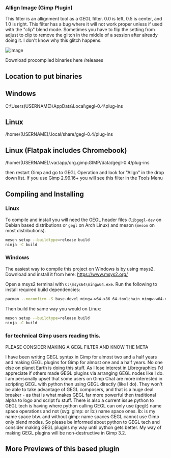 ### Allign Image (Gimp Plugin)

This filter is an allignment tool as a GEGL filter. 0.0 is left, 0.5 is center, and 1.0 is right. This filter has a bug where it will not work proper unless if used with the "clip" blend mode. 
Sometimes you have to flip the setting from adjust to clip to remove the glitch in the middle of a session after already doing it. I don't know why this glitch happens. 

![image](https://github.com/LinuxBeaver/Gimp_Align_Tool_Filter/assets/78667207/c932b6d7-473a-49ad-8c51-df2c9a598898)

 
Download procompiled binaries here
/releases

## Location to put binaries

## Windows
 C:\Users\(USERNAME)\AppData\Local\gegl-0.4\plug-ins
 
## Linux 
 /home/(USERNAME)/.local/share/gegl-0.4/plug-ins
 
## Linux (Flatpak includes Chromebook)
 /home/(USERNAME)/.var/app/org.gimp.GIMP/data/gegl-0.4/plug-ins

then restart Gimp and go to GEGL Operation and look for "Align" in the drop down list. If you use Gimp 2.99.16+ you will see this filter in the Tools Menu


## Compiling and Installing

### Linux

To compile and install you will need the GEGL header files (`libgegl-dev` on
Debian based distributions or `gegl` on Arch Linux) and meson (`meson` on
most distributions).

```bash
meson setup --buildtype=release build
ninja -C build

```
 

### Windows

The easiest way to compile this project on Windows is by using msys2.  Download
and install it from here: https://www.msys2.org/

Open a msys2 terminal with `C:\msys64\mingw64.exe`.  Run the following to
install required build dependencies:

```bash
pacman --noconfirm -S base-devel mingw-w64-x86_64-toolchain mingw-w64-x86_64-meson mingw-w64-x86_64-gegl
```

Then build the same way you would on Linux:

```bash
meson setup --buildtype=release build
ninja -C build
```

### for technical Gimp users reading this.
 
PLEASE CONSIDER MAKING A GEGL FILTER AND KNOW THE META

I have been writing GEGL syntax in Gimp for almost two and a half years and making GEGL plugins for  Gimp for almost one and a half years. No one else on planet Earth is doing this stuff. As I lose interest in Libregraphics I'd appreciate if others made GEGL plugins via arranging GEGL nodes like I do. I am personally upset that some users on Gimp Chat are more interested in scripting GEGL with python then using GEGL directly (like I do). They won't be able to take advantage of GEGL composers, and that is a huge deal breaker - as that is what makes GEGL far more powerful then traditional alpha to logo and script fu stuff. There is also a current issue python to GEGL tech is having where python calling GEGL can only use (gegl:) name space operations and not (svg: gimp: or lb:) name space ones. lb: is my name space btw.  and without gimp: name spaces GEGL cannot use Gimp only blend modes. So please be informed about python to GEGL tech and consider making GEGL plugins my way until python gets better. My way of making GEGL plugins will be non-destructive in Gimp 3.2.

## More Previews of this based plugin

